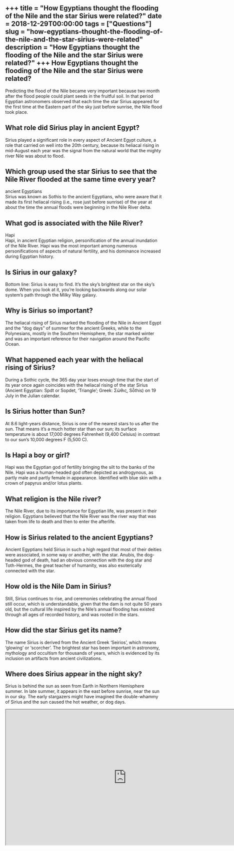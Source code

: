 +++
title = "How Egyptians thought the flooding of the Nile and the star Sirius were related?"
date = 2018-12-29T00:00:00
tags = ["Questions"]
slug = "how-egyptians-thought-the-flooding-of-the-nile-and-the-star-sirius-were-related"
description = "How Egyptians thought the flooding of the Nile and the star Sirius were related?"
+++
How Egyptians thought the flooding of the Nile and the star Sirius were related?
--------------------------------------------------------------------------------

Predicting the flood of the Nile became very important because two month after the flood people could plant seeds in the fruitful soil. In that period Egyptian astronomers observed that each time the star Sirius appeared for the first time at the Eastern part of the sky just before sunrise, the Nile flood took place.

What role did Sirius play in ancient Egypt?
-------------------------------------------

Sirius played a significant role in every aspect of Ancient Egypt culture, a role that carried on well into the 20th century, because its heliacal rising in mid-August each year was the signal from the natural world that the mighty river Nile was about to flood.

Which group used the star Sirius to see that the Nile River flooded at the same time every year?
------------------------------------------------------------------------------------------------

ancient Egyptians  
Sirius was known as Sothis to the ancient Egyptians, who were aware that it made its first heliacal rising (i.e., rose just before sunrise) of the year at about the time the annual floods were beginning in the Nile River delta.

What god is associated with the Nile River?
-------------------------------------------

Hapi  
Hapi, in ancient Egyptian religion, personification of the annual inundation of the Nile River. Hapi was the most important among numerous personifications of aspects of natural fertility, and his dominance increased during Egyptian history.

Is Sirius in our galaxy?
------------------------

Bottom line: Sirius is easy to find. It’s the sky’s brightest star on the sky’s dome. When you look at it, you’re looking backwards along our solar system’s path through the Milky Way galaxy.

Why is Sirius so important?
---------------------------

The heliacal rising of Sirius marked the flooding of the Nile in Ancient Egypt and the “dog days” of summer for the ancient Greeks, while to the Polynesians, mostly in the Southern Hemisphere, the star marked winter and was an important reference for their navigation around the Pacific Ocean.

What happened each year with the heliacal rising of Sirius?
-----------------------------------------------------------

During a Sothic cycle, the 365 day year loses enough time that the start of its year once again coincides with the heliacal rising of the star Sirius (Ancient Egyptian: Spdt or Sopdet, ‘Triangle’; Greek: Σῶθις, Sō̂this) on 19 July in the Julian calendar.

Is Sirius hotter than Sun?
--------------------------

At 8.6 light-years distance, Sirius is one of the nearest stars to us after the sun. That means it’s a much hotter star than our sun; its surface temperature is about 17,000 degrees Fahrenheit (9,400 Celsius) in contrast to our sun’s 10,000 degrees F (5,500 C).

Is Hapi a boy or girl?
----------------------

Hapi was the Egyptian god of fertility bringing the silt to the banks of the Nile. Hapi was a human-headed god often depicted as androgynous, as partly male and partly female in appearance. Identified with blue skin with a crown of papyrus and/or lotus plants.

What religion is the Nile river?
--------------------------------

The Nile River, due to its importance for Egyptian life, was present in their religion. Egyptians believed that the Nile River was the river way that was taken from life to death and then to enter the afterlife.

How is Sirius related to the ancient Egyptians?
-----------------------------------------------

Ancient Egyptians held Sirius in such a high regard that most of their deities were associated, in some way or another, with the star. Anubis, the dog-headed god of death, had an obvious connection with the dog star and Toth-Hermes, the great teacher of humanity, was also esoterically connected with the star.

How old is the Nile Dam in Sirius?
----------------------------------

Still, Sirius continues to rise, and ceremonies celebrating the annual flood still occur, which is understandable, given that the dam is not quite 50 years old, but the cultural life inspired by the Nile’s annual flooding has existed through all ages of recorded history, and was rooted in the stars.

How did the star Sirius get its name?
-------------------------------------

The name Sirius is derived from the Ancient Greek ‘Seirios’, which means ‘glowing’ or ‘scorcher’. The brightest star has been important in astronomy, mythology and occultism for thousands of years, which is evidenced by its inclusion on artifacts from ancient civilizations.

Where does Sirius appear in the night sky?
------------------------------------------

Sirius is behind the sun as seen from Earth in Northern Hemisphere summer. In late summer, it appears in the east before sunrise, near the sun in our sky. The early stargazers might have imagined the double-whammy of Sirius and the sun caused the hot weather, or dog days.

<iframe allow="accelerometer; autoplay; clipboard-write; encrypted-media; gyroscope; picture-in-picture" allowfullscreen="" class="__youtube_prefs__  epyt-is-override  no-lazyload" data-no-lazy="1" data-origheight="433" data-origwidth="770" data-skipgform_ajax_framebjll="" height="433" id="_ytid_80153" loading="lazy" src="https://www.youtube.com/embed/q4cgaLzdOcM?enablejsapi=1&autoplay=0&cc_load_policy=0&cc_lang_pref=&iv_load_policy=1&loop=0&modestbranding=0&rel=1&fs=1&playsinline=0&autohide=2&theme=dark&color=red&controls=1&" title="YouTube player" width="770"></iframe>
